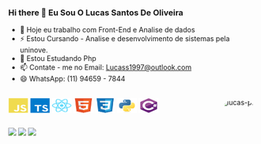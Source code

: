 ### Hi there  👋 Eu Sou O Lucas Santos De Oliveira

- 🔭 Hoje eu trabalho com Front-End e Analise de dados
- ⚡ Estou Cursando - Analise e desenvolvimento de sistemas pela uninove.
- 🌱 Estou Estudando Php
- 📫 Contate - me no Email: Lucass1997@outlook.com
- 😄 WhatsApp: (11) 94659 - 7844

<div style="display: inline_block"><br>
  <img align="center" alt="lucas-Js" height="30" width="40" src="https://raw.githubusercontent.com/devicons/devicon/master/icons/javascript/javascript-plain.svg">
  <img align="center" alt="lucas-Ts" height="30" width="40" src="https://raw.githubusercontent.com/devicons/devicon/master/icons/typescript/typescript-plain.svg">
  <img align="center" alt="lucas-React" height="30" width="40" src="https://raw.githubusercontent.com/devicons/devicon/master/icons/react/react-original.svg">
  <img align="center" alt="lucas-HTML" height="30" width="40" src="https://raw.githubusercontent.com/devicons/devicon/master/icons/html5/html5-original.svg">
  <img align="center" alt="lucas-CSS" height="30" width="40" src="https://raw.githubusercontent.com/devicons/devicon/master/icons/css3/css3-original.svg">
  <img align="center" alt="lucas-Python" height="30" width="40" src="https://raw.githubusercontent.com/devicons/devicon/master/icons/python/python-original.svg">
  <img align="center" alt="lucas-Csharp" height="30" width="40" src="https://raw.githubusercontent.com/devicons/devicon/master/icons/csharp/csharp-original.svg">
  <img align="right" alt="lucas-pic" height="150" style="border-radius:50px;" src="https://instagram.fcgh65-1.fna.fbcdn.net/v/t51.2885-19/290902707_423313333141862_7227844133176093556_n.jpg?stp=dst-jpg_s150x150&_nc_ht=instagram.fcgh65-1.fna.fbcdn.net&_nc_cat=102&_nc_ohc=3RAeKJKWHvYAX-5zR64&edm=ABmJApABAAAA&ccb=7-5&oh=00_AfAx6jy0e0zO8s3rnNDwLhnc5P0IBub8iaOfVuL63xyFfg&oe=63E8E800&_nc_sid=6136e7">
</div>
  
  ##
 
<div> 
  <a href="https://www.instagram.com/lhukaaz/?next=%2F" target="_blank"><img src="https://img.shields.io/badge/-Instagram-%23E4405F?style=for-the-badge&logo=instagram&logoColor=white" target="_blank"></a>
    <a href = "mailto:lucass1997@outlook.com"><img src="https://img.shields.io/badge/-Gmail-%23333?style=for-the-badge&logo=gmail&logoColor=white" target="_blank"></a>
  <a href="https://www.linkedin.com/in/lucas-santos-de-oliveira-1b7777115/" target="_blank"><img src="https://img.shields.io/badge/-LinkedIn-%230077B5?style=for-the-badge&logo=linkedin&logoColor=white" target="_blank"></a> 
  
</div>
